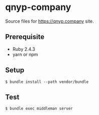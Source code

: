 # qnyp-company

Source files for https://qnyp.company site.

## Prerequisite

- Ruby 2.4.3
- yarn or npm

## Setup

```
$ bundle install --path vendor/bundle
```

## Test

```
$ bundle exec middleman server
```
